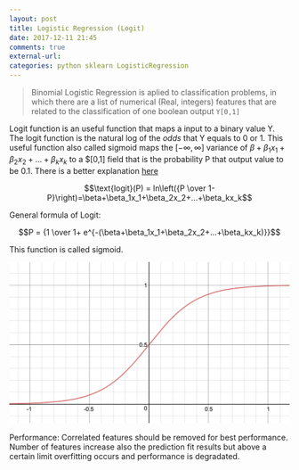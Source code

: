```yaml
---
layout: post
title: Logistic Regression (Logit)
date: 2017-12-11 21:45
comments: true
external-url:
categories: python sklearn LogisticRegression
---
```


> Binomial Logistic Regression is aplied to classification problems, in which there are a list of numerical (Real, integers) features that are related to the classification of one boolean output `Y[0,1]`

Logit function is an useful function that maps a input to a binary value Y. The logit function is the natural log of the *odds* that Y equals to 0 or 1. This useful function also called sigmoid maps the $[-\infty,\infty]$ variance of $\beta+\beta_1x_1+\beta_2x_2+...+\beta_kx_k$ to a $[0,1] field that is the probability P that output value to be 0.1. There is a better explanation [here](https://codesachin.wordpress.com/2015/08/16/logistic-regression-for-dummies/)

$$\text{logit}(P) = ln\left({P \over 1-P}\right)=\beta+\beta_1x_1+\beta_2x_2+...+\beta_kx_k$$

General formula of Logit:

$$P = {1 \over 1+ e^{-(\beta+\beta_1x_1+\beta_2x_2+...+\beta_kx_k)}}$$  

This function is called sigmoid.

![sigmoid](/assets/sigmoid.png)

Performance: Correlated features should be removed for best performance. Number of features increase also the prediction fit results but above a certain limit overfitting occurs and performance is degradated.

